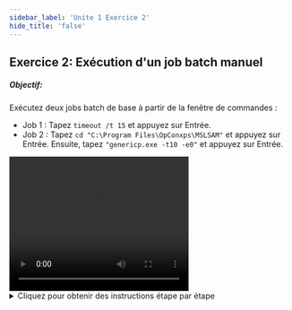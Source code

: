 ```yaml
---
sidebar_label: 'Unite 1 Exercice 2'
hide_title: 'false'
---
```


## Exercice 2: Exécution d'un job batch manuel

##### Objectif:

Exécutez deux jobs batch de base à partir de la fenêtre de commandes :

* Job 1 : Tapez ```timeout /t 15``` et appuyez sur Entrée.
* Job 2 : Tapez ```cd "C:\Program Files\OpConxps\MSLSAM"``` et appuyez sur Entrée. Ensuite, tapez ```"genericp.exe -t10 -e0"``` et appuyez sur Entrée.


<div>
<video width="320" height="240" controls>
  <source src="videobasic/U1E2.mp4" type="video/mp4"></source>
Your browser does not support the video tag.
</video>
</div>

<details>

<summary>Cliquez pour obtenir des instructions étape par étape</summary>

1.	Cliquez sur le bouton Démarrer de Windows, tapez ```cmd``` et appuyez sur la touche ENTRÉE.
2.	Dans la fenêtre de commandes, tapez : ```timeout /t 15```
3.	Appuyez sur la touche ENTER.
 * Vous verrez la commande de délai d'expiration exécuter un compte à rebours de 15 secondes. 
 
 - Remarque : vous avez exécuté ce programme sous le compte Windows sous lequel vous êtes connecté ```SMATRAINING\SMAUSER```. Vous avez exécuté le programme sur la machine à laquelle vous êtes connecté ```SMATRAINING```.

4.	Dans la fenêtre d'invite de commandes, tapez :
```
cd “C:\Program Files\OpConxps\MSLSAM”
```
5.	Appuyez sur la touche ENTER.
6.	Toujours dans l'invite de commandes, tapez: 
```
genericp.exe –t10 –e0
```
7.	Appuyez sur la touche ENTER.
8.	Le programme generic.exe s'exécutera pendant ```10``` secondes, puis se terminera.


</details>